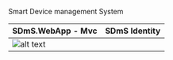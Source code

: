  Smart Device management System
  
 | SDmS.WebApp - Mvc  | SDmS Identity |
| ------------- | ------------- |
| ![alt text](https://dev.azure.com/azarchik94/SDmS/_apis/build/status/SDmS-WebApp.Mvc)  |    |
